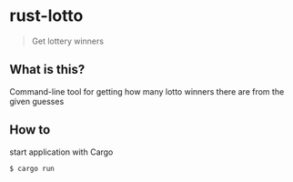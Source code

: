 # rust-lotto

> Get lottery winners

## What is this?

Command-line tool for getting how many lotto winners there are from the given guesses

## How to

start application with Cargo

```
$ cargo run
```
